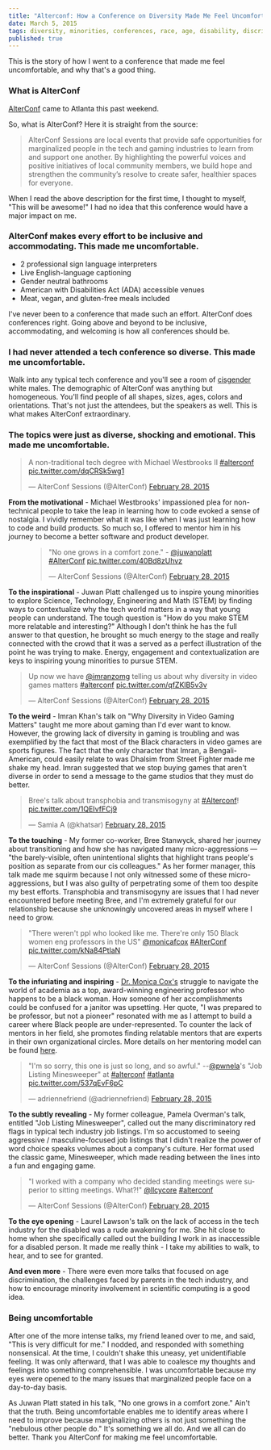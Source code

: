 ```yaml
---
title: "Alterconf: How a Conference on Diversity Made Me Feel Uncomfortable"
date: March 5, 2015
tags: diversity, minorities, conferences, race, age, disability, discrimination
published: true
---
```


This is the story of how I went to a conference that made me feel uncomfortable, and why that's a good thing.

### What is AlterConf

[AlterConf](http://www.alterconf.com/sessions/atlanta-ga) came to Atlanta this past weekend.

So, what is AlterConf? Here it is straight from the source:

> AlterConf Sessions are local events that provide safe opportunities for marginalized people in the tech and gaming industries to learn from and support one another. By highlighting the powerful voices and positive initiatives of local community members, we build hope and strengthen the community’s resolve to create safer, healthier spaces for everyone.

When I read the above description for the first time, I thought to myself, "This will be awesome!" I had no idea that this conference would have a major impact on me.

### AlterConf makes every effort to be inclusive and accommodating. This made me uncomfortable.

* 2 professional sign language interpreters
* Live English-language captioning
* Gender neutral bathrooms
* American with Disabilities Act (ADA) accessible venues
* Meat, vegan, and gluten-free meals included

I've never been to a conference that made such an effort. AlterConf does conferences right. Going above and beyond to be inclusive, accommodating, and welcoming is how all conferences should be.

### I had never attended a tech conference so diverse. This made me uncomfortable.

Walk into any typical tech conference and you'll see a room of [cisgender](http://en.wikipedia.org/wiki/Cisgender) white males. The demographic of AlterConf was anything but homogeneous. You'll find people of all shapes, sizes, ages, colors and orientations. That's not just the attendees, but the speakers as well. This is what makes AlterConf extraordinary.

### The topics were just as diverse, shocking and emotional. This made me uncomfortable.

<blockquote class="twitter-tweet" lang="en"><p>A non-traditional tech degree with Michael Westbrooks II <a href="https://twitter.com/hashtag/alterconf?src=hash">#alterconf</a> <a href="http://t.co/dqCRSk5wg1">pic.twitter.com/dqCRSk5wg1</a></p>&mdash; AlterConf Sessions (@AlterConf) <a href="https://twitter.com/AlterConf/status/571724953961283584">February 28, 2015</a></blockquote>
<script async src="//platform.twitter.com/widgets.js" charset="utf-8"></script>

**From the motivational** - Michael Westbrooks' impassioned plea for non-technical people to take the leap in learning how to code evoked a sense of nostalgia. I vividly remember what it was like when I was just learning how to code and build products. So much so, I offered to mentor him in his journey to become a better software and product developer.

<figure class="image">
  <blockquote class="twitter-tweet" lang="en"><p>&quot;No one grows in a comfort zone.&quot; - <a href="https://twitter.com/juwanplatt">@juwanplatt</a> <a href="https://twitter.com/hashtag/AlterConf?src=hash">#AlterConf</a> <a href="http://t.co/40Bd8zUhvz">pic.twitter.com/40Bd8zUhvz</a></p>&mdash; AlterConf Sessions (@AlterConf) <a href="https://twitter.com/AlterConf/status/571741132872392704">February 28, 2015</a></blockquote>
  <script async src="//platform.twitter.com/widgets.js" charset="utf-8"></script>
</figure>

**To the inspirational** - Juwan Platt challenged us to inspire young minorities to explore Science, Technology, Engineering and Math (STEM) by finding ways to contextualize why the tech world matters in a way that young people can understand. The tough question is "How do you make STEM more relatable and interesting?" Although I don't think he has the full answer to that question, he brought so much energy to the stage and really connected with the crowd that it was a served as a perfect illustration of the point he was trying to make. Energy, engagement and contextualization are keys to inspiring young minorities to pursue STEM.

<blockquote class="twitter-tweet" lang="en"><p>Up now we have <a href="https://twitter.com/imranzomg">@imranzomg</a> telling us about why diversity in video games matters <a href="https://twitter.com/hashtag/alterconf?src=hash">#alterconf</a> <a href="http://t.co/qfZKlB5v3v">pic.twitter.com/qfZKlB5v3v</a></p>&mdash; AlterConf Sessions (@AlterConf) <a href="https://twitter.com/AlterConf/status/571730795724988416">February 28, 2015</a></blockquote>
<script async src="//platform.twitter.com/widgets.js" charset="utf-8"></script>

**To the weird** - Imran Khan's talk on "Why Diversity in Video Gaming Matters" taught me more about gaming than I'd ever want to know. However, the growing lack of diversity in gaming is troubling and was exemplified by the fact that most of the Black characters in video games are sports figures. The fact that the only character that Imran, a Bengali-American, could easily relate to was Dhalsim from Street Fighter made me shake my head. Imran suggested that we stop buying games that aren't diverse in order to send a message to the game studios that they must do better.

<blockquote class="twitter-tweet" lang="en"><p>Bree&#39;s talk about transphobia and transmisogyny at <a href="https://twitter.com/hashtag/Alterconf?src=hash">#Alterconf</a>! <a href="http://t.co/1QEIvfFCj9">pic.twitter.com/1QEIvfFCj9</a></p>&mdash; Samia A (@khatsar) <a href="https://twitter.com/khatsar/status/571735537578455041">February 28, 2015</a></blockquote>
<script async src="//platform.twitter.com/widgets.js" charset="utf-8"></script>

**To the touching** - My former co-worker, Bree Stanwyck, shared her journey about transitioning and how she has navigated many micro-aggressions — "the barely-visible, often unintentional slights that highlight trans people's position as separate from our cis colleagues." As her former manager, this talk made me squirm because I not only witnessed some of these micro-aggressions, but I was also guilty of perpetrating some of them too despite my best efforts. Transphobia and transmisogyny are issues that I had never encountered before meeting Bree, and I'm extremely grateful for our relationship because she unknowingly uncovered areas in myself where I need to grow.

<blockquote class="twitter-tweet" lang="en"><p>&quot;There weren&#39;t ppl who looked like me. There&#39;re only 150 Black women eng professors in the US&quot; <a href="https://twitter.com/monicafcox">@monicafcox</a> <a href="https://twitter.com/hashtag/AlterConf?src=hash">#AlterConf</a> <a href="http://t.co/kNa84PtlaN">pic.twitter.com/kNa84PtlaN</a></p>&mdash; AlterConf Sessions (@AlterConf) <a href="https://twitter.com/AlterConf/status/571758877760466944">February 28, 2015</a></blockquote>
<script async src="//platform.twitter.com/widgets.js" charset="utf-8"></script>

**To the infuriating and inspiring** - [Dr. Monica Cox's](http://www.preparedtobeapioneer.com/) struggle to navigate the world of academia as a top, award-winning engineering professor who happens to be a black woman. How someone of her accomplishments could be confused for a janitor was upsetting. Her quote, "I was prepared to be professor, but not a pioneer" resonated with me as I attempt to build a career where Black people are under-represented. To counter the lack of mentors in her field, she promotes finding relatable mentors that are experts in their own organizational circles. More details on her mentoring model can be found [here](http://www.preparedtobeapioneer.com/say-mentoring-dream-team/).

<blockquote class="twitter-tweet" lang="en"><p>&quot;I&#39;m so sorry, this one is just so long, and so awful.&quot; --<a href="https://twitter.com/pwnela">@pwnela</a>&#39;s &quot;Job Listing Minesweeper&quot; at <a href="https://twitter.com/hashtag/alterconf?src=hash">#alterconf</a> <a href="https://twitter.com/hashtag/atlanta?src=hash">#atlanta</a> <a href="http://t.co/537qEvF6pC">pic.twitter.com/537qEvF6pC</a></p>&mdash; adriennefriend (@adriennefriend) <a href="https://twitter.com/adriennefriend/status/571779930679214080">February 28, 2015</a></blockquote>
<script async src="//platform.twitter.com/widgets.js" charset="utf-8"></script>

**To the subtly revealing** - My former colleague, Pamela Overman's talk, entitled "Job Listing Minesweeper", called out the many discriminatory red flags in typical tech industry job listings. I'm so accustomed to seeing aggressive / masculine-focused job listings that I didn't realize the power of word choice speaks volumes about a company's culture. Her format used the classic game, Minesweeper, which made reading between the lines into a fun and engaging game.

<blockquote class="twitter-tweet" lang="en"><p>&quot;I worked with a company who decided standing meetings were superior to sitting meetings. What?!&quot; <a href="https://twitter.com/llcycore">@llcycore</a> <a href="https://twitter.com/hashtag/alterconf?src=hash">#alterconf</a></p>&mdash; AlterConf Sessions (@AlterConf) <a href="https://twitter.com/AlterConf/status/571784907011317761">February 28, 2015</a></blockquote>
<script async src="//platform.twitter.com/widgets.js" charset="utf-8"></script>

**To the eye opening** - Laurel Lawson's talk on the lack of access in the tech industry for the disabled was a rude awakening for me. She hit close to home when she specifically called out the building I work in as inaccessible for a disabled person. It made me really think - I take my abilities to walk, to hear, and to see for granted.

**And even more** - There were even more talks that focused on age discrimination, the challenges faced by parents in the tech industry, and how to encourage minority involvement in scientific computing is a good idea.

### Being uncomfortable

After one of the more intense talks, my friend leaned over to me, and said, "This is very difficult for me." I nodded, and responded with something nonsensical. At the time, I couldn't shake this uneasy, yet unidentifiable feeling. It was only afterward, that I was able to coalesce my thoughts and feelings into something comprehensible. I was uncomfortable because my eyes were opened to the many issues that marginalized people face on a day-to-day basis.

As Juwan Platt stated in his talk, "No one grows in a comfort zone." Ain't that the truth. Being uncomfortable enables me to identify areas where I need to improve because marginalizing others is not just something the "nebulous other people do." It's something we all do. And we all can do better. Thank you AlterConf for making me feel uncomfortable.
